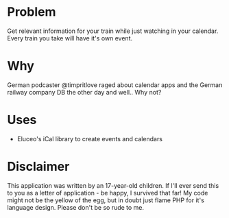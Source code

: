 # Problem

Get relevant information for your train while just watching in your calendar. Every train you take will have it's own event.

# Why

German podcaster @timpritlove raged about calendar apps and the German railway company DB the other day and well.. Why not?

# Uses

* Eluceo's iCal library to create events and calendars

# Disclaimer

This application was written by an 17-year-old children.
If I'll ever send this to you as a letter of application - be happy, I survived that far!
My code might not be the yellow of the egg, but in doubt just flame PHP for it's language design.
Please don't be so rude to me.